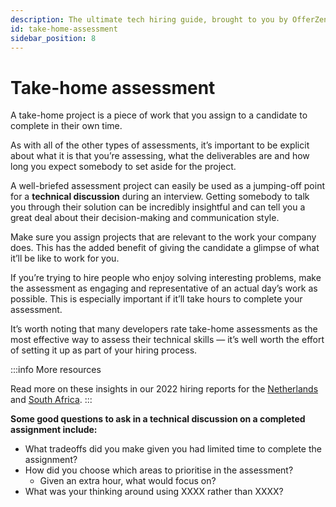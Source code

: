 ```yaml
---
description: The ultimate tech hiring guide, brought to you by OfferZen.
id: take-home-assessment
sidebar_position: 8
---
```

# Take-home assessment

A take-home project is a piece of work that you assign to a candidate to complete in their own time. 

As with all of the other types of assessments, it’s important to be explicit about what it is that you’re assessing, what the deliverables are and how long you expect somebody to set aside for the project.

A well-briefed assessment project can easily be used as a jumping-off point for a **technical discussion** during an interview. Getting somebody to talk you through their solution can be incredibly insightful and can tell you a great deal about their decision-making and communication style.

Make sure you assign projects that are relevant to the work your company does. This has the added benefit of giving the candidate a glimpse of what it’ll be like to work for you. 

If you’re trying to hire people who enjoy solving interesting problems, make the assessment as engaging and representative of an actual day’s work as possible. This is especially important if it’ll take hours to complete your assessment. 

It’s worth noting that many developers rate take-home assessments as the most effective way to assess their technical skills — it’s well worth the effort of setting it up as part of your hiring process. 

:::info More resources

Read more on these insights in our 2022 hiring reports for the [Netherlands](https://www.offerzen.com/resources/software-developer-netherlands-hiring-report) and [South Africa](https://www.offerzen.com/resources/software-developer-south-africa-hiring-report).
:::

**Some good questions to ask in a technical discussion on a completed assignment include:**

* What tradeoffs did you make given you had limited time to complete the assignment?
* How did you choose which areas to prioritise in the assessment?
    * Given an extra hour, what would focus on?
* What was your thinking around using XXXX rather than XXXX?